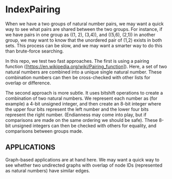 # IndexPairing

When we have a two groups of natural number pairs, we may want a quick way to see what pairs are shared between the two groups. For instance, if we have pairs in one group as ((1, 2), (3,4)), and ((5,6), (2,1)) in another group, we may want to know that the unordered pair of (1,2) exists in both sets. This process can be slow, and we may want a smarter way to do this than brute-force searching.

In this repo, we test two fast approaches. The first is using a pairing function ([https://en.wikipedia.org/wiki/Pairing_function]). Here, a set of two natural numbers are combined into a unique single natural number. These combination numbers can then be cross-checked with other lists for overlap or difference. 

The second approach is more subtle. It uses bitshift operations to create a combination of two natural numbers. We represent each number as (for example) a 4-bit unsigned integer, and then create an 8-bit integer where the upper four bits represent the left number and the lower four bits represent the right number. (Endianness may come into play, but if comparisons are made on the same ordering we should be safe). These 8-bit unsigned integers can then be checked with others for equality, and comparisons between groups made. 

## APPLICATIONS

Graph-based applications are at hand here. We may want a quick way to see whether two undirected graphs with overlap of node IDs (represented as natural numbers) have similar edges. 